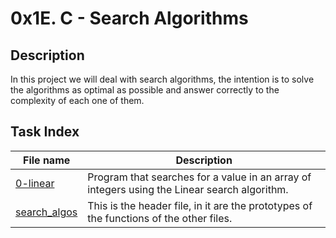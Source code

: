 # 0x1E. C - Search Algorithms

## Description

In this project we will deal with search algorithms, the intention is to solve the algorithms as optimal as possible and answer correctly to the complexity of each one of them.

## Task Index
|File name              |Description                         |
|-----------------------|------------------------------------|
|[0-linear](0-linear.c)|Program that searches for a value in an array of integers using the Linear search algorithm.|
|[search_algos](search_algos.h)|This is the header file, in it are the prototypes of the functions of the other files.|

